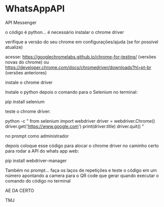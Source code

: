 # WhatsAppAPI
API Messenger 

o código é python... é necessário instalar o chrome driver

verifique a versão do seu chrome em configurações/ajuda (se for possível atualize)

acesse: https://googlechromelabs.github.io/chrome-for-testing/ (versões novas do chrome)
ou
https://developer.chrome.com/docs/chromedriver/downloads?hl=pt-br (versões anteriores)

instale o chrome driver 

Instale o python depois o comando para o Selenium no terminal:

pip install selenium

teste o chrome driver: 

python -c "
from selenium import webdriver
driver = webdriver.Chrome()
driver.get('https://www.google.com')
print(driver.title)
driver.quit()
"

no prompt como administrador

depois coloque esse código para alocar o chrome driver no caminho certo para rodar a API do whats app web:

pip install webdriver-manager

Também no prompt... faça os laços de repetições e teste o código em um número apontando a camera para o QR code que gerar quando executar
o comando do código no terminal


AE DA CERTO 

TMJ
